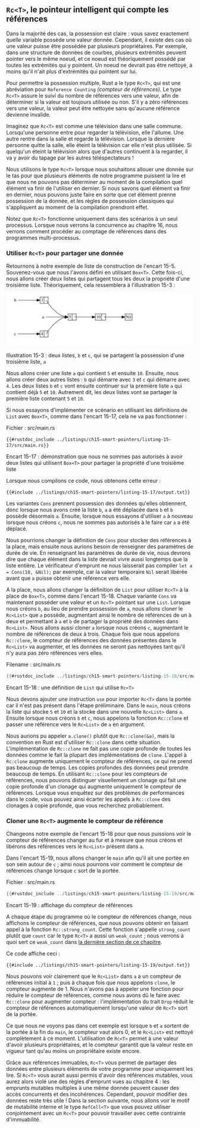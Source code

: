 <!--
## `Rc<T>`, the Reference Counted Smart Pointer
-->

## `Rc<T>`, le pointeur intelligent qui compte les références

<!--
In the majority of cases, ownership is clear: you know exactly which variable
owns a given value. However, there are cases when a single value might have
multiple owners. For example, in graph data structures, multiple edges might
point to the same node, and that node is conceptually owned by all of the edges
that point to it. A node shouldn’t be cleaned up unless it doesn’t have any
edges pointing to it.
-->

Dans la majorité des cas, la possession est claire : vous savez exactement
quelle variable possède une valeur donnée. Cependant, il existe des cas où une
valeur puisse être possédée par plusieurs propriétaires. Par exemple, dans une
structure de données de courbes, plusieurs extrémités peuvent pointer vers le
même noeud, et ce noeud est théoriquement possédé par toutes les extrémités qui
y pointent. Un noeud ne devrait pas être nettoyé, à moins qu'il n'ait plus
d'extrémités qui pointent sur lui.

<!--
To enable multiple ownership, Rust has a type called `Rc<T>`, which is an
abbreviation for *reference counting*. The `Rc<T>` type keeps track of the
number of references to a value to determine whether or not the value is still
in use. If there are zero references to a value, the value can be cleaned up
without any references becoming invalid.
-->

Pour permettre la possession multiple, Rust a le type `Rc<T>`, qui est une
abréviation pour `Reference Counting` *(compteur de références)*. Le type
`Rc<T>` assure le suivi du nombre de références vers une valeur, afin de
déterminer si la valeur est toujours utilisée ou non. S'il y a zéro références
vers une valeur, la valeur peut être nettoyée sans qu'aucune référence devienne
invalide.

<!--
Imagine `Rc<T>` as a TV in a family room. When one person enters to watch TV,
they turn it on. Others can come into the room and watch the TV. When the last
person leaves the room, they turn off the TV because it’s no longer being used.
If someone turns off the TV while others are still watching it, there would be
uproar from the remaining TV watchers!
-->

Imaginez que `Rc<T>` est comme une télévision dans une salle commune. Lorsqu'une
personne entre pour regarder la télévision, elle l'allume. Une autre rentre dans
la salle et regarde la télévision. Lorsque la dernière personne quitte la salle,
elle éteint la télévision car elle n'est plus utilisée. Si quelqu'un éteint la
télévision alors que d'autres continuent à la regarder, il va y avoir du tapage
par les autres téléspectateurs !

<!--
We use the `Rc<T>` type when we want to allocate some data on the heap for
multiple parts of our program to read and we can’t determine at compile time
which part will finish using the data last. If we knew which part would finish
last, we could just make that part the data’s owner, and the normal ownership
rules enforced at compile time would take effect.
-->

Nous utilisons le type `Rc<T>` lorsque nous souhaitons allouer une donnée sur le
tas pour que plusieurs éléments de notre programme puissent la lire et que nous
ne pouvons pas déterminer au moment de la compilation quel élément va finir de
l'utiliser en dernier. Si nous savons quel élément va finir en dernier, nous
pouvons juste faire en sorte que cet élément prenne possession de la donnée, et
les règles de possession classiques qui s'appliquent au moment de la compilation
prendront effet.

<!--
Note that `Rc<T>` is only for use in single-threaded scenarios. When we discuss
concurrency in Chapter 16, we’ll cover how to do reference counting in
multithreaded programs.
-->

Notez que `Rc<T>` fonctionne uniquement dans des scénarios à un seul processus.
Lorsque nous verrons la concurrence au chapitre 16, nous verrons comment
procéder au comptage de références dans des programmes multi-processus.

<!--
### Using `Rc<T>` to Share Data
-->

### Utiliser `Rc<T>` pour partager une donnée

<!--
Let’s return to our cons list example in Listing 15-5. Recall that we defined
it using `Box<T>`. This time, we’ll create two lists that both share ownership
of a third list. Conceptually, this looks similar to Figure 15-3:
-->

Retournons à notre exemple de liste de construction de l'encart 15-5.
Souvenez-vous que nous l'avons défini en utilisant `Box<T>`. Cette fois-ci, nous
allons créer deux listes qui partagent tous les deux la propriété d'une
troisième liste. Théoriquement, cela ressemblera à l'illustration 15-3 :

<!-- markdownlint-disable -->
<!--
<img alt="Two lists that share ownership of a third list" src="img/trpl15-03.svg" class="center" />
-->
<!-- markdownlint-restore -->

<img
    alt="Deux listes qui se partagent la propriété d'une troisième liste"
    src="img/trpl15-03.svg"
    class="center" />

<!--
<span class="caption">Figure 15-3: Two lists, `b` and `c`, sharing ownership of
a third list, `a`</span>
-->

<span class="caption">Illustration 15-3 : deux listes, `b` et `c`, qui se
partagent la possession d'une troisième liste, `a`</span>

<!--
We’ll create list `a` that contains 5 and then 10. Then we’ll make two more
lists: `b` that starts with 3 and `c` that starts with 4. Both `b` and `c`
lists will then continue on to the first `a` list containing 5 and 10. In other
words, both lists will share the first list containing 5 and 10.
-->

Nous allons créer une liste `a` qui contient `5` et ensuite `10`. Ensuite, nous
allons créer deux autres listes : `b` qui démarre avec `3` et `c` qui démarre
avec `4`. Les deux listes `b` et `c` vont ensuite continuer sur la première
liste `a` qui contient déjà `5` et `10`. Autrement dit, les deux listes vont se
partager la première liste contenant `5` et `10`.

<!--
Trying to implement this scenario using our definition of `List` with `Box<T>`
won’t work, as shown in Listing 15-17:
-->

Si nous essayons d'implémenter ce scénario en utilisant les définitions de
`List` avec `Box<T>`, comme dans l'encart 15-17, cela ne va pas fonctionner :

<!--
<span class="filename">Filename: src/main.rs</span>
-->

<span class="filename">Fichier : src/main.rs</span>

<!--
```rust,ignore,does_not_compile
{{#rustdoc_include ../listings-sources/ch15-smart-pointers/listing-15-17/src/main.rs}}
```
-->

```rust,ignore,does_not_compile
{{#rustdoc_include ../listings/ch15-smart-pointers/listing-15-17/src/main.rs}}
```


<!--
<span class="caption">Listing 15-17: Demonstrating we’re not allowed to have
two lists using `Box<T>` that try to share ownership of a third list</span>
-->

<span class="caption">Encart 15-17 : démonstration que nous ne sommes pas
autorisés à avoir deux listes qui utilisent `Box<T>` pour partager la propriété
d'une troisième liste</span>

<!--
When we compile this code, we get this error:
-->

Lorsque nous compilons ce code, nous obtenons cette erreur :

<!--
```console
{{#include ../listings-sources/ch15-smart-pointers/listing-15-17/output.txt}}
```
-->

```console
{{#include ../listings/ch15-smart-pointers/listing-15-17/output.txt}}
```

<!--
The `Cons` variants own the data they hold, so when we create the `b` list, `a`
is moved into `b` and `b` owns `a`. Then, when we try to use `a` again when
creating `c`, we’re not allowed to because `a` has been moved.
-->

Les variantes `Cons` prennent possession des données qu'elles obtiennent, donc
lorsque nous avons créé la liste `b`, `a` a été déplacée dans `b` et `b` possède
désormais `a`. Ensuite, lorsque nous essayons d'utiliser `a` à nouveau lorsque
nous créons `c`, nous ne sommes pas autorisés à le faire car `a` a été déplacé.

<!--
We could change the definition of `Cons` to hold references instead, but then
we would have to specify lifetime parameters. By specifying lifetime
parameters, we would be specifying that every element in the list will live at
least as long as the entire list. The borrow checker wouldn’t let us compile
`let a = Cons(10, &Nil);` for example, because the temporary `Nil` value would
be dropped before `a` could take a reference to it.
-->

Nous pourrions changer la définition de `Cons` pour stocker des références à la
place, mais ensuite nous aurions besoin de renseigner des paramètres de durée de
vie. En renseignant les paramètres de durée de vie, nous devrons dire que chaque
élément dans la liste devrait vivre aussi longtemps que la liste entière. Le
vérificateur d'emprunt ne nous laisserait pas compiler `let a = Cons(10, &Nil);`
par exemple, car la valeur temporaire `Nil` serait libérée avant que `a` puisse
obtenir une référence vers elle.

<!--
Instead, we’ll change our definition of `List` to use `Rc<T>` in place of
`Box<T>`, as shown in Listing 15-18. Each `Cons` variant will now hold a value
and an `Rc<T>` pointing to a `List`. When we create `b`, instead of taking
ownership of `a`, we’ll clone the `Rc<List>` that `a` is holding, thereby
increasing the number of references from one to two and letting `a` and `b`
share ownership of the data in that `Rc<List>`. We’ll also clone `a` when
creating `c`, increasing the number of references from two to three. Every time
we call `Rc::clone`, the reference count to the data within the `Rc<List>` will
increase, and the data won’t be cleaned up unless there are zero references to
it.
-->

A la place, nous allons changer la définition de `List` pour utiliser `Rc<T>` à
la place de `Box<T>`, comme dans l'encart 15-18. Chaque variante `Cons` va
maintenant posséder une valeur et un `Rc<T>` pointant sur une `List`. Lorsque
nous créons `b`, au lieu de prendre possession de `a`, nous allons cloner le
`Rc<List>` que `a` possède, augmentant ainsi le nombre de références de un à
deux et permettant à `a` et `b` de partager la propriété des données dans
`Rc<List>`. Nous allons aussi cloner `a` lorsque nous créons `c`, augmentant le
nombre de références de deux à trois. Chaque fois que nous appelons `Rc::clone`,
le compteur de références des données présentes dans le `Rc<List>` va augmenter,
et les données ne seront pas nettoyées tant qu'il n'y aura pas zéro références
vers elles.

<!--
<span class="filename">Filename: src/main.rs</span>
-->

<span class="filename">Filename : src/main.rs</span>

<!--
```rust
{{#rustdoc_include ../listings-sources/ch15-smart-pointers/listing-15-18/src/main.rs}}
```
-->

```rust
{{#rustdoc_include ../listings/ch15-smart-pointers/listing-15-18/src/main.rs}}
```

<!--
<span class="caption">Listing 15-18: A definition of `List` that uses
`Rc<T>`</span>
-->

<span class="caption">Encart 15-18 : une définition de `List` qui utilise
`Rc<T>`</span>

<!--
We need to add a `use` statement to bring `Rc<T>` into scope because it’s not
in the prelude. In `main`, we create the list holding 5 and 10 and store it in
a new `Rc<List>` in `a`. Then when we create `b` and `c`, we call the
`Rc::clone` function and pass a reference to the `Rc<List>` in `a` as an
argument.
-->

Nous devons ajouter une instruction `use` pour importer `Rc<T>` dans la portée
car il n'est pas présent dans l'étape préliminaire. Dans le `main`, nous créons
la liste qui stocke `5` et `10` et la stocke dans une nouvelle `Rc<List>` dans
`a`. Ensuite lorsque nous créons `b` et `c`, nous appelons la fonction
`Rc::clone` et passer une référence vers le `Rc<List>` de `a` en argument.

<!--
We could have called `a.clone()` rather than `Rc::clone(&a)`, but Rust’s
convention is to use `Rc::clone` in this case. The implementation of
`Rc::clone` doesn’t make a deep copy of all the data like most types’
implementations of `clone` do. The call to `Rc::clone` only increments the
reference count, which doesn’t take much time. Deep copies of data can take a
lot of time. By using `Rc::clone` for reference counting, we can visually
distinguish between the deep-copy kinds of clones and the kinds of clones that
increase the reference count. When looking for performance problems in the
code, we only need to consider the deep-copy clones and can disregard calls to
`Rc::clone`.
-->

Nous aurions pu appeler `a.clone()` plutôt que `Rc::clone(&a)`, mais la
convention en Rust est d'utiliser `Rc::clone` dans cette situation.
L'implémentation de `Rc::clone` ne fait pas une copie profonde de toutes les
données comme le fait la plupart des implémentations de `clone`. L'appel à
`Rc:clone` augmente uniquement le compteur de références, ce qui ne prend pas
beaucoup de temps. Les copies profondes des données peut prendre beaucoup de
temps. En utilisant `Rc::clone` pour les compteurs de références, nous pouvons
distinguer visuellement un clonage qui fait une copie profonde d'un clonage qui
augmente uniquement le compteur de références. Lorsque vous enquêtez sur des
problèmes de performances dans le code, vous pouvez ainsi écarter les appels à
`Rc::clone` des clonages à copie profonde, que vous recherchez probablement.

<!--
### Cloning an `Rc<T>` Increases the Reference Count
-->

### Cloner une `Rc<T>` augmente le compteur de référence

<!--
Let’s change our working example in Listing 15-18 so we can see the reference
counts changing as we create and drop references to the `Rc<List>` in `a`.
-->

Changeons notre exemple de l'encart 15-18 pour que nous puissions voir le
compteur de références changer au fur et à mesure que nous créons et libérons
des références vers le `Rc<List>` présent dans `a`.

<!--
In Listing 15-19, we’ll change `main` so it has an inner scope around list `c`;
then we can see how the reference count changes when `c` goes out of scope.
-->

Dans l'encart 15-19, nous allons changer le `main` afin qu'il ait une portée
en son sein autour de `c` ; ainsi nous pourrons voir comment le compteur de
références change lorsque `c` sort de la portée.

<!--
<span class="filename">Filename: src/main.rs</span>
-->

<span class="filename">Fichier : src/main.rs</span>

<!--
```rust
{{#rustdoc_include ../listings-sources/ch15-smart-pointers/listing-15-19/src/main.rs:here}}
```
-->

```rust
{{#rustdoc_include ../listings/ch15-smart-pointers/listing-15-19/src/main.rs:here}}
```

<!--
<span class="caption">Listing 15-19: Printing the reference count</span>
-->

<span class="caption">Encart 15-19 : affichage du compteur de références</span>

<!--
At each point in the program where the reference count changes, we print the
reference count, which we can get by calling the `Rc::strong_count` function.
This function is named `strong_count` rather than `count` because the `Rc<T>`
type also has a `weak_count`; we’ll see what `weak_count` is used for in the
[“Preventing Reference Cycles: Turning an `Rc<T>` into a
`Weak<T>`”][preventing-ref-cycles]<!-- ignore -- > section.
-->

A chaque étape du programme où le compteur de références change, nous affichons
le compteur de références, que nous pouvons obtenir en faisant appel à la
fonction `Rc::strong_count`. Cette fonction s'appelle `strong_count` plutôt que
`count` car le type `Rc<T>` a aussi un `weak_count` ; nous verrons à quoi sert
ce `weak_count` dans
[la dernière section de ce chapitre][preventing-ref-cycles]<!-- ignore -->.

<!--
This code prints the following:
-->

Ce code affiche ceci :

<!--
```console
{{#include ../listings-sources/ch15-smart-pointers/listing-15-19/output.txt}}
```
-->

```console
{{#include ../listings/ch15-smart-pointers/listing-15-19/output.txt}}
```

<!--
We can see that the `Rc<List>` in `a` has an initial reference count of 1; then
each time we call `clone`, the count goes up by 1. When `c` goes out of scope,
the count goes down by 1. We don’t have to call a function to decrease the
reference count like we have to call `Rc::clone` to increase the reference
count: the implementation of the `Drop` trait decreases the reference count
automatically when an `Rc<T>` value goes out of scope.
-->

Nous pouvons voir clairement que le `Rc<List>` dans `a` a un compteur de
références initial à `1` ; puis à chaque fois que nous appelons `clone`, le
compteur augmente de 1. Nous n'avons pas à appeler une fonction pour réduire le
compteur de références, comme nous avons dû le faire avec `Rc::clone` pour
augmenter compteur : l'implémentation du trait `Drop` réduit le compteur de
références automatiquement lorsqu'une valeur de `Rc<T>` sort de la portée.

<!--
What we can’t see in this example is that when `b` and then `a` go out of scope
at the end of `main`, the count is then 0, and the `Rc<List>` is cleaned up
completely at that point. Using `Rc<T>` allows a single value to have
multiple owners, and the count ensures that the value remains valid as long as
any of the owners still exist.
-->

Ce que nous ne voyons pas dans cet exemple est lorsque `b` et `a` sortent de la
portée à la fin du `main`, le compteur vaut alors 0, et le `Rc<List>` est
nettoyé complètement à ce moment. L'utilisation de `Rc<T>` permet à une valeur
d'avoir plusieurs propriétaires, et le compteur garantit que la valeur reste
en vigueur tant qu'au moins un propriétaire existe encore.

<!--
Via immutable references, `Rc<T>` allows you to share data between multiple
parts of your program for reading only. If `Rc<T>` allowed you to have multiple
mutable references too, you might violate one of the borrowing rules discussed
in Chapter 4: multiple mutable borrows to the same place can cause data races
and inconsistencies. But being able to mutate data is very useful! In the next
section, we’ll discuss the interior mutability pattern and the `RefCell<T>`
type that you can use in conjunction with an `Rc<T>` to work with this
immutability restriction.
-->

Grâce aux références immuables, `Rc<T>` vous permet de partager des données
entre plusieurs éléments de votre programme pour uniquement les lire. Si `Rc<T>`
vous aurait aussi permis d'avoir des références mutables, vous aurez alors
violé une des règles d'emprunt vues au chapitre 4 : les emprunts mutables
multiples à une même donnée peuvent causer des accès concurrents et des
incohérences. Cependant, pouvoir modifier des données reste très utile ! Dans la
section suivante, nous allons voir le motif de mutabilité interne et le type
`RefCell<T>` que vous pouvez utiliser conjointement avec un `Rc<T>` pour pouvoir
travailler avec cette contrainte d'immuabilité.

<!-- markdownlint-disable -->
<!--
[preventing-ref-cycles]: ch15-06-reference-cycles.html#preventing-reference-cycles-turning-an-rct-into-a-weakt
-->
<!-- markdownlint-restore -->

[preventing-ref-cycles]: ch15-06-reference-cycles.html
